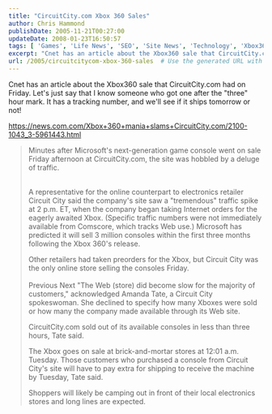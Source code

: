 ```yaml
---
title: "CircuitCity.com Xbox 360 Sales"
author: Chris Hammond
publishDate: 2005-11-21T00:27:00
updateDate: 2008-01-23T16:50:57
tags: [ 'Games', 'Life News', 'SEO', 'Site News', 'Technology', 'Xbox360' ]
excerpt: "Cnet has an article about the Xbox360 sale that CircuitCity.com had on Friday. Let's just say that I know someone who got one after the \"three\" hour mark. It has a tracking number, and we'll see if it ships tomorrow or not! https://news.com.com/Xbox+360+mania+slams+CircuitCity.com/2100-1043_3-5961443.html  Minutes after Microsoft's next-generation game console went on sale Friday afternoon at CircuitCity.com, the site was hobbled by a deluge of traffic.  A representative for the online counterpart to electronics retailer Circuit City said the company's site saw a \"tremendous\" traffic spike at 2 p.m. ET, when the company began taking Internet orders for the eagerly awaited Xbox. (Specific traffic numbers were not immediately available from Comscore, which tracks Web use.) Microsoft has predicted it will sell 3 million consoles within the first three months following the Xbox 360's release.  Other retailers had taken preorders for the Xbox, but Circuit City was the only online store selling the consoles Friday.&nbsp;Previous Next \"The Web (store) did become slow for the majority of customers,\" acknowledged Amanda Tate, a Circuit City spokeswoman. She declined to specify how many Xboxes were sold or how many the company made available through its Web site.  CircuitCity.com sold out of its available consoles in less than three hours, Tate said.  The Xbox goes on sale at brick-and-mortar stores at 12:01 a.m. Tuesday. Those customers who purchased a console from Circuit City's site will have to pay extra for shipping to receive the machine by Tuesday, Tate said.  Shoppers will likely be camping out in front of their local electronics stores and long lines are expected...."
url: /2005/circuitcitycom-xbox-360-sales  # Use the generated URL with year
---
```

<P>Cnet has an article about the Xbox360 sale that CircuitCity.com had on Friday. Let's just say that I know someone who got one after the "three" hour mark. It has a tracking number, and we'll see if it ships tomorrow or not!</P> <P><A href="https://news.com.com/Xbox+360+mania+slams+CircuitCity.com/2100-1043_3-5961443.html">https://news.com.com/Xbox+360+mania+slams+CircuitCity.com/2100-1043_3-5961443.html</A></P> <BLOCKQUOTE dir=ltr style="MARGIN-RIGHT: 0px"> <P>Minutes after Microsoft's next-generation game console went on sale Friday afternoon at CircuitCity.com, the site was hobbled by a deluge of traffic. </P> <P><BR>A representative for the online counterpart to electronics retailer Circuit City said the company's site saw a "tremendous" traffic spike at 2 p.m. ET, when the company began taking Internet orders for the eagerly awaited Xbox. (Specific traffic numbers were not immediately available from Comscore, which tracks Web use.) Microsoft has predicted it will sell 3 million consoles within the first three months following the Xbox 360's release. </P> <P>Other retailers had taken preorders for the Xbox, but Circuit City was the only online store selling the consoles Friday.<BR>&nbsp;<BR>Previous Next "The Web (store) did become slow for the majority of customers," acknowledged Amanda Tate, a Circuit City spokeswoman. She declined to specify how many Xboxes were sold or how many the company made available through its Web site. </P> <P>CircuitCity.com sold out of its available consoles in less than three hours, Tate said. </P> <P>The Xbox goes on sale at brick-and-mortar stores at 12:01 a.m. Tuesday. Those customers who purchased a console from Circuit City's site will have to pay extra for shipping to receive the machine by Tuesday, Tate said. </P> <P>Shoppers will likely be camping out in front of their local electronics stores and long lines are expected. </P></BLOCKQUOTE> <P>&nbsp;</P>
